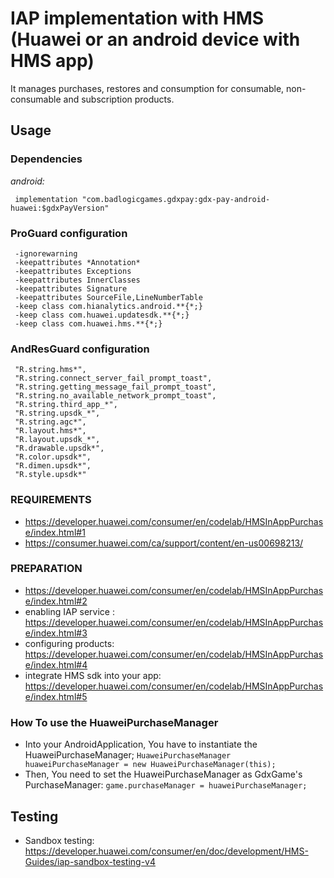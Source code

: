 # IAP implementation with HMS (Huawei or an android device with HMS app)

It manages purchases, restores and consumption for consumable, non-consumable and subscription products.

## Usage

### Dependencies

 *android:*

     implementation "com.badlogicgames.gdxpay:gdx-pay-android-huawei:$gdxPayVersion"


### ProGuard configuration

     -ignorewarning
     -keepattributes *Annotation*
     -keepattributes Exceptions
     -keepattributes InnerClasses
     -keepattributes Signature
     -keepattributes SourceFile,LineNumberTable
     -keep class com.hianalytics.android.**{*;}
     -keep class com.huawei.updatesdk.**{*;}
     -keep class com.huawei.hms.**{*;}
     
### AndResGuard configuration

     "R.string.hms*",
     "R.string.connect_server_fail_prompt_toast",
     "R.string.getting_message_fail_prompt_toast",
     "R.string.no_available_network_prompt_toast",
     "R.string.third_app_*",
     "R.string.upsdk_*",
     "R.string.agc*",
     "R.layout.hms*",
     "R.layout.upsdk_*",
     "R.drawable.upsdk*",
     "R.color.upsdk*",
     "R.dimen.upsdk*",
     "R.style.upsdk*"

### REQUIREMENTS
* https://developer.huawei.com/consumer/en/codelab/HMSInAppPurchase/index.html#1
* https://consumer.huawei.com/ca/support/content/en-us00698213/

### PREPARATION
* https://developer.huawei.com/consumer/en/codelab/HMSInAppPurchase/index.html#2
* enabling IAP service : https://developer.huawei.com/consumer/en/codelab/HMSInAppPurchase/index.html#3
* configuring products: https://developer.huawei.com/consumer/en/codelab/HMSInAppPurchase/index.html#4
* integrate HMS sdk into your app: https://developer.huawei.com/consumer/en/codelab/HMSInAppPurchase/index.html#5

### How To use the HuaweiPurchaseManager

* Into your AndroidApplication, You have to instantiate the HuaweiPurchaseManager;
    `HuaweiPurchaseManager huaweiPurchaseManager = new HuaweiPurchaseManager(this);`
* Then, You need to set the HuaweiPurchaseManager as GdxGame's PurchaseManager:
    `game.purchaseManager = huaweiPurchaseManager;`

## Testing
* Sandbox testing: https://developer.huawei.com/consumer/en/doc/development/HMS-Guides/iap-sandbox-testing-v4